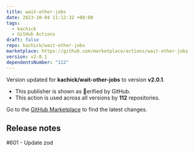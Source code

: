 ```yaml
---
title: wait-other-jobs
date: 2023-10-04 11:12:32 +00:00
tags:
  - kachick
  - GitHub Actions
draft: false
repo: kachick/wait-other-jobs
marketplace: https://github.com/marketplace/actions/wait-other-jobs
version: v2.0.1
dependentsNumber: "112"
---
```



Version updated for **kachick/wait-other-jobs** to version **v2.0.1**.
- This publisher is shown as erified by GitHub.
- This action is used across all versions by **112** repositories.

Go to the [GitHub Marketplace](https://github.com/marketplace/actions/wait-other-jobs) to find the latest changes.

## Release notes

#601 - Update zod
